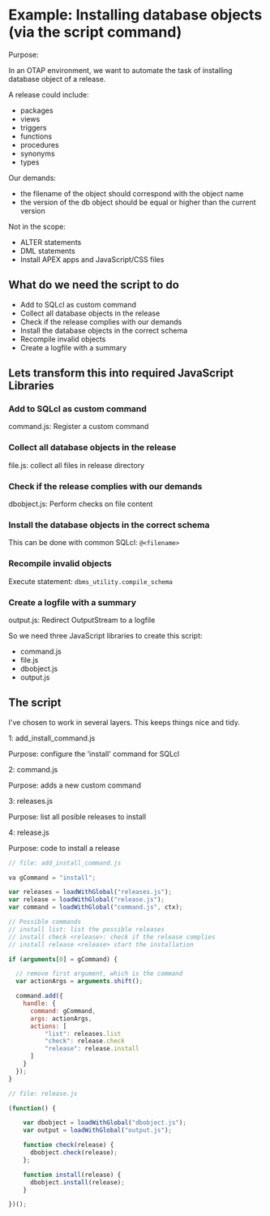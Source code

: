 # Example: Installing database objects (via the script command)

Purpose:

In an OTAP environment, we want to automate the task of installing database object of a release.

A release could include:
- packages
- views
- triggers
- functions
- procedures
- synonyms
- types

Our demands:
- the filename of the object should correspond with the object name
- the version of the db object should be equal or higher than the current version

Not in the scope:
- ALTER statements
- DML statements
- Install APEX apps and JavaScript/CSS files

## What do we need the script to do
- Add to SQLcl as custom command
- Collect all database objects in the release
- Check if the release complies with our demands
- Install the database objects in the correct schema
- Recompile invalid objects
- Create a logfile with a summary

## Lets transform this into required JavaScript Libraries

### Add to SQLcl as custom command
command.js: Register a custom command

### Collect all database objects in the release
file.js: collect all files in release directory

### Check if the release complies with our demands
dbobject.js: Perform checks on file content

### Install the database objects in the correct schema

This can be done with common SQLcl: `@<filename>`

### Recompile invalid objects
Execute statement: `dbms_utility.compile_schema`

### Create a logfile with a summary
output.js: Redirect OutputStream to a logfile

So we need three JavaScript libraries to create this script:
- command.js
- file.js
- dbobject.js
- output.js

## The script

I've chosen to work in several layers. This keeps things nice and tidy.

1: add_install_command.js

Purpose: configure the 'install' command for SQLcl

2: command.js

Purpose: adds a new custom command

3: releases.js

Purpose: list all posible releases to install

4: release.js

Purpose: code to install a release

```javascript
// file: add_install_command.js

va gCommand = "install";

var releases = loadWithGlobal("releases.js");
var release = loadWithGlobal("release.js");
var command = loadWithGlobal("command.js", ctx);

// Possible commands
// install list: list the possible releases
// install check <release>: check if the release complies
// install release <release> start the installation

if (arguments[0] = gCommand) {

  // remove first argument, which is the command
  var actionArgs = arguments.shift();

  command.add({
    handle: {
      command: gCommand,
      args: actionArgs,
      actions: [
          "list": releases.list
          "check": release.check
          "release": release.install
      ]
    }
  });
}


```

```javascript
// file: release.js

(function() {

    var dbobject = loadWithGlobal("dbobject.js");
    var output = loadWithGlobal("output.js");

    function check(release) {
      dbobject.check(release);
    };

    function install(release) {
      dbobject.install(release);
    }

})();

```
